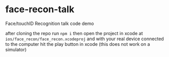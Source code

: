 # face-recon-talk
Face/touchID Recognition talk code demo


after cloning the repo run `npm i` then open the project in xcode at `ios/face_recon/face_recon.xcodeproj`
and with your real device connected to the computer hit the play button in xcode (this does not work on a simulator)
